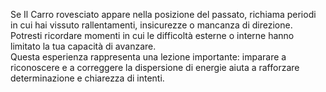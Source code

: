Se Il Carro rovesciato appare nella posizione del passato, richiama periodi in cui hai vissuto rallentamenti, insicurezze o mancanza di direzione. Potresti ricordare momenti in cui le difficoltà esterne o interne hanno limitato la tua capacità di avanzare.  
Questa esperienza rappresenta una lezione importante: imparare a riconoscere e a correggere la dispersione di energie aiuta a rafforzare determinazione e chiarezza di intenti.
